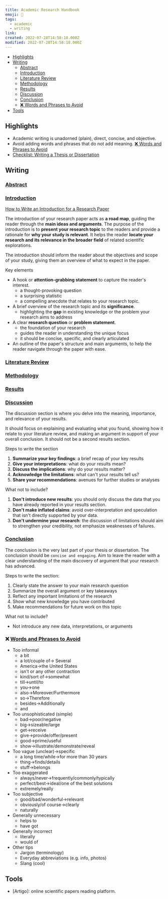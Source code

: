 ```yaml
---
title: Academic Research Handbook
emoji: 📝
tags:
  - academic
  - writing
link:
created: 2022-07-28T14:58:18.000Z
modified: 2022-07-28T14:58:18.000Z
---
```


- [Highlights](#highlights)
- [Writing](#writing)
  - [Abstract](#abstract)
  - [Introduction](#introduction)
  - [Literature Review](#literature-review)
  - [Methodology](#methodology)
  - [Results](#results)
  - [Discussion](#discussion)
  - [Conclusion](#conclusion)
  - [❌ Words and Phrases to Avoid](#-words-and-phrases-to-avoid)
- [Tools](#tools)

## Highlights

- Academic writing is unadorned (plain), direct, concise, and objective.
- Avoid adding words and phrases that do not add meaning. [❌ Words and Phrases to Avoid](#-words-and-phrases-to-avoid)
- [Checklist: Writing a Thesis or Dissertation](https://www.scribbr.com/dissertation/dissertation-checklist/)

## Writing

### [Abstract](https://www.scribbr.com/dissertation/abstract/)

### [Introduction](https://www.scribbr.com/dissertation/introduction-structure/)

[How to Write an Introduction for a Research Paper](https://typeset.io/resources/research-paper-introduction/)

The introduction of your research paper acts as **a road map**, guiding the reader through the **main ideas and arguments**. The purpose of the introduction is to **present your research topic** to the readers and provide a rationale for **why your study is relevant**. It helps the reader **locate your research and its relevance in the broader field** of related scientific explorations.

The introduction should inform the reader about the objectives and scope of your study, giving them an overview of what to expect in the paper.

Key elements

- A hook or **attention-grabbing statement** to capture the reader's interest.
  - a thought-provoking question
  - a surprising statistic
  - a compelling anecdote that relates to your research topic.
- A brief overview of the research topic and its **significance**.
  - highlighting the **gap** in existing knowledge or the problem your research aims to address
- A clear **research question** or **problem statement**.
  - the foundation of your research
  - guides the reader in understanding the unique focus
  - it should be concise, specific, and clearly articulated
- An outline of the paper's structure and main arguments, to help the reader navigate through the paper with ease.

### [Literature Review](https://www.scribbr.com/dissertation/literature-review/)

### [Methodology](https://www.scribbr.com/dissertation/methodology/)

### [Results](https://www.scribbr.com/dissertation/results/)

### [Discussion](https://www.scribbr.com/research-paper/discussion/)

The discussion section is where you delve into the meaning, importance, and relevance of your results.

It should focus on explaining and evaluating what you found, showing how it relate to your literature review, and making an argument in support of your overall conclusion. It should not be a second results section.

Steps to write the section

1. **Summarize your key findings**: a brief recap of your key results
2. **Give your interpretations**: what do your results mean?
3. **Discuss the implications**: why do your results matter?
4. **Acknowledge the limitations**: what can't your results tell us?
5. **Share your recommendations**: avenues for further studies or analyses

What not to include?

1. **Don't introduce new results**: you should only discuss the data that you have already reported in your results section.
2. **Don't make inflated claims**: avoid over-interpretation and speculation that isn't directly supported by your data.
3. **Don't undermine your research**: the discussion of limitations should aim to strengthen your credibility, not emphasize weaknesses of failures.

### [Conclusion](https://www.scribbr.com/dissertation/write-conclusion/)

The conclusion is the very last part of your thesis or dissertation. The conclusion should be `concise and engaging`. Aim to leave the reader with a clear understanding of the main discovery of argument that your research has advanced.

Steps to write the section:

1. Clearly state the answer to your main research question
2. Summarize the overall argument or key takeaways
3. Reflect any important limitations of the research
4. Show what new knowledge you have contributed
5. Make recommendations for future work on this topic

What not to include?

- Not introduce any new data, interpretations, or arguments

### ❌ [Words and Phrases to Avoid](https://www.scribbr.com/academic-writing/taboo-words/)

- Too informal
  - a bit
  - a lot/couple of-> Several
  - America->the United States
  - isn't or any other contraction
  - kind/sort of->somewhat
  - till->until/to
  - you->one
  - also->Moreover/Furthermore
  - so->Therefore
  - besides->Additionally
  - and
- Too unsophisticated (simple)
  - bad->poor/negative
  - big->sizeable/large
  - get->receive
  - give->provide/offer/present
  - good->prime/useful
  - show->illustrate/demonstrate/reveal
- Too vague (unclear)->specific
  - a long time/while->for more than 30 years
  - thing->finds/details
  - stuff->belongs
- Too exaggerated
  - always/never->frequently/commonly/typically
  - perfect/best->ideal/one of the best solutions
  - extremely/really
- Too subjective
  - good/bad/wonderful->relevant
  - obviously/of course->clearly
  - naturally
- Generally unnecessary
  - helps to
  - have got
- Generally incorrect
  - literally
  - would of
- Other tips
  - Jargon (terminology)
  - Everyday abbreviations (e.g. info, photos)
  - Slang (cool)

## Tools

- [Artigo]: online scientific papers reading platform.
